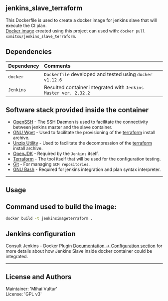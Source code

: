 [//]: # (Describe the project's purpose.)

## jenkins_slave_terraform
This Dockerfile is used to create a docker image for jenkins slave that will execute the CI plan.<br />
[Docker image][9] created using this project can used with: `docker pull xxmitsu/jenkins_slave_terraform`.

[//]: # (List Project dependencie.)

## Dependencies
|Dependency |Comments |
|:---------|:----------|
| `docker` | `Dockerfile` developed and tested using `docker v1.12.6` |
| `Jenkins` | Resulted container integrated with `Jenkins Master ver. 2.32.2` |

[//]: # (Identify software stack provided inside the container.)
## Software stack provided inside the container
* [OpenSSH][1] - The SSH Daemon is used to facilitate the connectivity between jenkins master and the slave container.
* [GNU Wget][2] - Used to facilitate the provisioning of the [terraform][3] install archive.
* [Unzip Utility][4] - Used to facilitate the decompression of the [terraform][3] install archive.
* [OpenJDK][6] - Required by the `Jenkins` itself.
* [Terraform][3] - The tool itself that will be used for the configuration testing.
* [Git][7] - For managing `SCM repositories`.
* [GNU Bash][8] - Required for jenkins integration and plan syntax interpreter.

---
## **Usage**

[//]: # (Identify the commands -- that are meant to be called by a user.)

## Command used to build the image:
```bash
docker build -t jenkinsimageterraform .
```

## Jenkins configuration
Consult Jenkins - Docker Plugin [Documentation -> Configuration section][5] for more details about how Jenkins Slave inside docker container could be integrated.

---
## **License and Authors**

Maintainer:       'Mihai Vultur'<br>
License:          'GPL v3'<br>

[1]: https://www.openssh.com/ "OpenSSH"
[2]: https://www.gnu.org/software/wget/ "Wget"
[3]: http://www.terraform.io/ "Terraform"
[4]: https://linux.die.net/man/1/unzip "Unzip"
[5]: https://wiki.jenkins-ci.org/display/JENKINS/Docker+Plugin#DockerPlugin-Configuration "Jenkins - Docker Plugin"
[6]: http://openjdk.java.net/ "OpenJDK - a free and open source implementation of the Java Platform"
[7]: https://git-scm.com/ "Git - a free and open source distributed version control system"
[8]: https://www.gnu.org/software/bash/ "GNU/Bash - an sh-compatible shell"
[9]: https://hub.docker.com/r/xxmitsu/jenkins_slave_terraform/ "Docker image for jenkins slave that will execute the CI plan for terraform."
